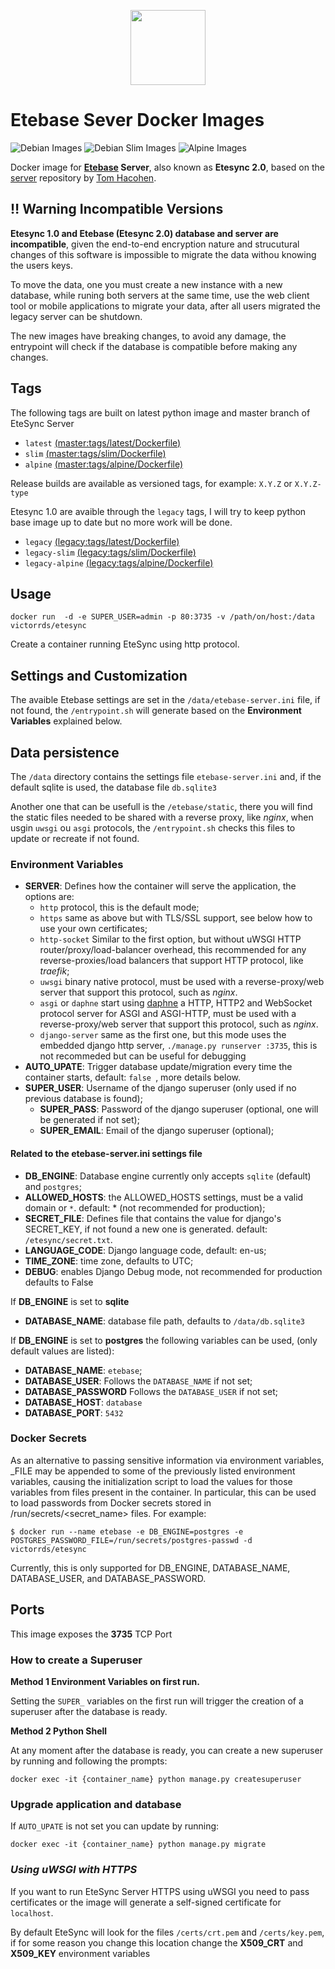 <p align="center">
  <img width="120" src="https://raw.githubusercontent.com/etesync/server/master/icon.svg" />
</p>

# Etebase Sever Docker Images
![Debian Images](https://github.com/victor-rds/docker-etesync-server/workflows/Debian%20Images/badge.svg)
![Debian Slim Images](https://github.com/victor-rds/docker-etesync-server/workflows/Debian%20Slim%20Images/badge.svg)
![Alpine Images](https://github.com/victor-rds/docker-etesync-server/workflows/Alpine%20Images/badge.svg)

Docker image for **[Etebase](https://www.etebase.com) Server**, also known as **Etesync 2.0**, based on the [server](https://github.com/etesync/server) repository by [Tom Hacohen](https://github.com/tasn).

## **:bangbang: Warning** Incompatible Versions

**Etesync 1.0 and Etebase (Etesync 2.0) database and server are incompatible**, given the end-to-end encryption nature and strucutural changes of this software is impossible to migrate the data withou knowing the users keys.

To move the data, one you must create a new instance with a new database, while runing both servers at the same time, use the web client tool or mobile applications to migrate your data, after all users migrated the legacy server can be shutdown.

The new images have breaking changes, to avoid any damage, the entrypoint will check if the database is compatible before making any changes.

## Tags

The following tags are built on latest python image and master branch of EteSync Server 

- `latest` [(master:tags/latest/Dockerfile)](https://github.com/victor-rds/docker-etesync-server/blob/master/tags/base/Dockerfile)
- `slim`  [(master:tags/slim/Dockerfile)](https://github.com/victor-rds/docker-etesync-server/blob/master/tags/slim/Dockerfile)
- `alpine` [(master:tags/alpine/Dockerfile)](https://github.com/victor-rds/docker-etesync-server/blob/master/tags/alpine/Dockerfile)

Release builds are available as versioned tags, for example: `X.Y.Z` or `X.Y.Z-type`

Etesync 1.0 are avaible through the `legacy` tags, I will try to keep python base image up to date but no more work will be done.

- `legacy` [(legacy:tags/latest/Dockerfile)](https://github.com/victor-rds/docker-etesync-server/blob/legacy/tags/base/Dockerfile)
- `legacy-slim`  [(legacy:tags/slim/Dockerfile)](https://github.com/victor-rds/docker-etesync-server/blob/legacy/tags/slim/Dockerfile)
- `legacy-alpine` [(legacy:tags/alpine/Dockerfile)](https://github.com/victor-rds/docker-etesync-server/blob/legacy/tags/alpine/Dockerfile)

## Usage

```docker run  -d -e SUPER_USER=admin -p 80:3735 -v /path/on/host:/data victorrds/etesync```

Create a container running EteSync using http protocol.

## Settings and Customization

The avaible Etebase settings are set in the `/data/etebase-server.ini` file, if not found, the `/entrypoint.sh` will generate based on the **Environment Variables** explained below.

## Data persistence

The `/data` directory contains the settings file `etebase-server.ini` and, if the default sqlite is used, the database file `db.sqlite3`

Another one that can be usefull is the `/etebase/static`, there you will find the static files needed to be shared with a reverse proxy, like _nginx_, when usgin `uwsgi` ou `asgi` protocols, the `/entrypoint.sh` checks this files to update or recreate if not found.

### Environment Variables

- **SERVER**: Defines how the container will serve the application, the options are:
  - `http` protocol, this is the default mode;
  - `https` same as above but with TLS/SSL support, see below how to use your own certificates;
  - `http-socket` Similar to the first option, but without uWSGI HTTP router/proxy/load-balancer overhead, this recommended for any reverse-proxies/load balancers that support HTTP protocol, like _traefik_;
  - `uwsgi` binary native protocol, must be used with a reverse-proxy/web server that support this protocol, such as _nginx_.
  - `asgi` or `daphne` start using [daphne](https://github.com/django/daphne/) a HTTP, HTTP2 and WebSocket protocol server for ASGI and ASGI-HTTP, must be used with a reverse-proxy/web server that support this protocol, such as _nginx_.
  - `django-server` same as the first one, but this mode uses the embedded django http server, `./manage.py runserver :3735`, this is not recommeded but can be useful for debugging
- **AUTO_UPATE**: Trigger database update/migration every time the container starts, default: `false `, more details below.
- **SUPER_USER**: Username of the django superuser (only used if no previous database is found);
  - **SUPER_PASS**: Password of the django superuser (optional, one will be generated if not set);
  - **SUPER_EMAIL**: Email of the django superuser (optional);

#### Related to the etebase-server.ini settings file

- **DB_ENGINE**: Database engine currently only accepts `sqlite` (default) and `postgres`;
- **ALLOWED_HOSTS**: the ALLOWED_HOSTS settings, must be a valid domain or `*`. default: * (not recommended for production);
- **SECRET_FILE**: Defines file that contains the value for django's SECRET_KEY, if not found a new one is generated. default: `/etesync/secret.txt`.
- **LANGUAGE_CODE**: Django language code, default: en-us;
- **TIME_ZONE**: time zone, defaults to UTC;
- **DEBUG**: enables Django Debug mode, not recommended for production defaults to False

If **DB_ENGINE** is set to **sqlite**

- **DATABASE_NAME**: database file path, defaults to `/data/db.sqlite3`

If **DB_ENGINE** is set to **postgres** the following variables can be used, (only default values are listed):

- **DATABASE_NAME**: `etebase`;
- **DATABASE_USER**: Follows the `DATABASE_NAME` if not set;
- **DATABASE_PASSWORD** Follows the `DATABASE_USER` if not set;
- **DATABASE_HOST**: `database`
- **DATABASE_PORT**: `5432`

### Docker Secrets

As an alternative to passing sensitive information via environment variables, _FILE may be appended to some of the previously listed environment variables, causing the initialization script to load the values for those variables from files present in the container. In particular, this can be used to load passwords from Docker secrets stored in /run/secrets/<secret_name> files. For example:

```
$ docker run --name etebase -e DB_ENGINE=postgres -e POSTGRES_PASSWORD_FILE=/run/secrets/postgres-passwd -d victorrds/etesync
```

Currently, this is only supported for DB_ENGINE, DATABASE_NAME, DATABASE_USER, and DATABASE_PASSWORD.

## Ports

This image exposes the **3735** TCP Port

### How to create a Superuser

**Method 1 Environment Variables on first run.**

Setting the `SUPER_` variables on the first run will trigger the creation of a superuser after the database is ready.

**Method 2 Python Shell**

At any moment after the database is ready, you can create a new superuser by running and following the prompts:

```docker exec -it {container_name} python manage.py createsuperuser```

### Upgrade application and database

If `AUTO_UPATE` is not set you can update by running:

```docker exec -it {container_name} python manage.py migrate```

### _Using uWSGI with HTTPS_

If you want to run EteSync Server HTTPS using uWSGI you need to pass certificates or the image will generate a self-signed certificate for `localhost`.

By default EteSync will look for the files `/certs/crt.pem` and `/certs/key.pem`, if for some reason you change this location change the **X509_CRT** and **X509_KEY** environment variables